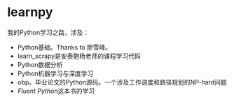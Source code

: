 # learnpy

我的Python学习之路，涉及：
- Python基础。Thanks to 廖雪峰。
- learn_scrapy是安泰鲍杨老师的课程学习代码
- Python数据分析
- Python机器学习与深度学习
- obp。毕业论文的Python源码。一个涉及工作调度和路径规划的NP-hard问题
- *Fluent Python*这本书的学习
